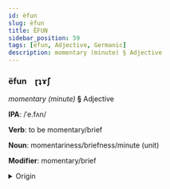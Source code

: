 ```yaml
---
id: ëfun
slug: ëfun
title: ËFUN
sidebar_position: 59
tags: [ëfun, Adjective, Germanic]
description: momentary (minute) § Adjective
---
```


### ëfun&emsp;<span kind="abugida">ɽʇɤ̃ʃ</span>

*momentary (minute)* **§** Adjective

**IPA**: /ˈe.fʌn/

**Verb**: to be momentary/brief

**Noun**: momentariness/briefness/minute (unit)

**Modifier**: momentary/brief

<details>
    <summary>Origin</summary>
    Dutch even /ˈeː.və(n)/<br/>
    <em>Germanic Language Family</em>
</details>